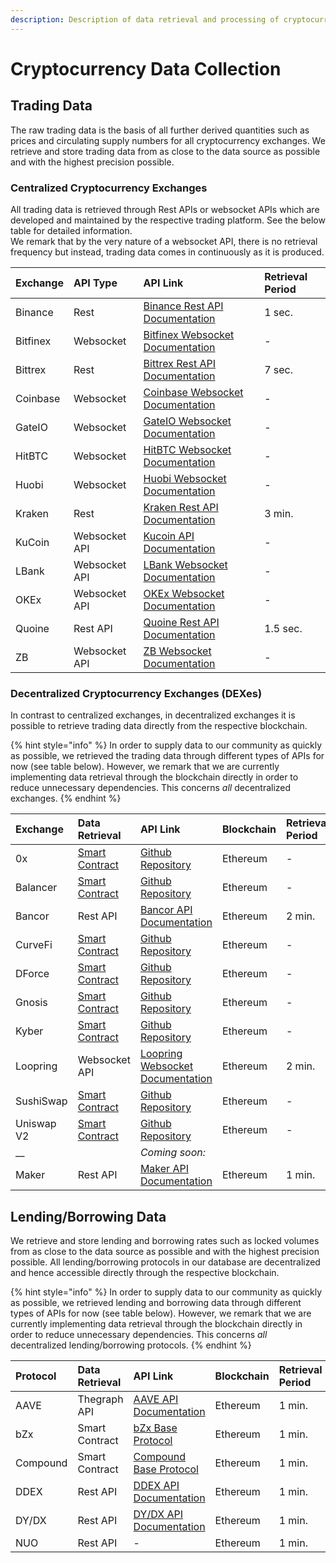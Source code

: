 ```yaml
---
description: Description of data retrieval and processing of cryptocurrency data
---
```


# Cryptocurrency Data Collection

## Trading Data

The raw trading data is the basis of all further derived quantities such as prices and circulating supply numbers for all cryptocurrency exchanges. We retrieve and store trading data from as close to the data source as possible and with the highest precision possible.

### Centralized Cryptocurrency  Exchanges

All trading data is retrieved through Rest APIs or websocket APIs  which are developed and maintained by the respective trading platform. See the below table for detailed information.   
We remark that by the very nature of a websocket API, there is no retrieval frequency but instead, trading data comes in continuously as it is produced.

| Exchange | API Type | API Link | Retrieval Period |
| :--- | :--- | :--- | :--- |
| Binance | Rest | [Binance Rest API Documentation](https://binance-docs.github.io/apidocs/spot/en/#introduction) | 1 sec. |
| Bitfinex | Websocket | [Bitfinex Websocket Documentation](https://docs.bitfinex.com/docs/ws-general) | - |
| Bittrex   | Rest | [Bittrex Rest API Documentation](https://bittrex.github.io/api/v1-1) | 7 sec. |
| Coinbase | Websocket | [Coinbase Websocket Documentation](https://docs.pro.coinbase.com/) | - |
| GateIO | Websocket | [GateIO Websocket Documentation](https://www.gate.io/docs/websocket/index.html) | - |
| HitBTC | Websocket | [HitBTC Websocket Documentation](https://api.hitbtc.com/#socket-api-reference) | - |
| Huobi | Websocket | [Huobi Websocket Documentation](https://huobiapi.github.io/docs/spot/v1/en/#websocket-market-data) | - |
| Kraken | Rest | [Kraken Rest API Documentation](https://www.kraken.com/features/api#public-market-data) | 3 min. |
| KuCoin | Websocket API | [Kucoin API Documentation](https://docs.kucoin.com/#websocket-feed) | - |
| LBank | Websocket API | [LBank Websocket Documentation](https://docs.lbkex.net/en/#websocket-api-market-data) | - |
| OKEx | Websocket API | [OKEx Websocket Documentation](https://www.okex.com/docs/en/#ws_swap-README) | - |
| Quoine | Rest API | [Quoine Rest API Documentation](https://developers.liquid.com/) | 1.5 sec.  |
| ZB | Websocket API | [ZB Websocket Documentation](https://www.zb.com/api#WebSocket%20API) | - |

### Decentralized Cryptocurrency Exchanges \(DEXes\)

In contrast to centralized exchanges, in decentralized exchanges it is possible to retrieve trading data directly from the respective blockchain.

{% hint style="info" %}
 In order to supply data to our community as quickly as possible, we retrieved the trading data through different types of APIs for now \(see table below\). However, we remark that we are currently implementing data retrieval through the blockchain directly in order to reduce unnecessary dependencies. This concerns _all_ decentralized exchanges.
{% endhint %}

| Exchange | Data Retrieval | API Link | Blockchain | Retrieval Period |
| :--- | :--- | :--- | :--- | :--- |
| 0x | [Smart Contract](https://etherscan.io/address/0x61935CbDd02287B511119DDb11Aeb42F1593b7Ef) | [Github Repository](https://github.com/0xProject) | Ethereum | - |
| Balancer | [Smart Contract](https://etherscan.io/address/0x9424B1412450D0f8Fc2255FAf6046b98213B76Bd) | [Github Repository](https://github.com/balancer-labs) | Ethereum  | - |
| Bancor | Rest API | [Bancor API Documentation](https://support.bancor.network/hc/en-us/articles/360002246912-Price-Discovery-value-API) | Ethereum | 2 min. |
| CurveFi | [Smart Contract](https://etherscan.io/address/0x7002B727Ef8F5571Cb5F9D70D13DBEEb4dFAe9d1) | [Github Repository](https://github.com/curvefi/curve-contract) | Ethereum | - |
| DForce | [Smart Contract](https://etherscan.io/address/0x03eF3f37856bD08eb47E2dE7ABc4Ddd2c19B60F2) | [Github Repository](https://github.com/dforce-network) | Ethereum | - |
| Gnosis | [Smart Contract](https://etherscan.io/address/0x6F400810b62df8E13fded51bE75fF5393eaa841F) | [Github Repository](https://github.com/gnosis/dex-contracts) | Ethereum | - |
| Kyber | [Smart Contract](https://etherscan.io/address/0x9AAb3f75489902f3a48495025729a0AF77d4b11e) | [Github Repository](https://github.com/KyberNetwork/smart-contracts) | Ethereum  | - |
| Loopring | Websocket API | [Loopring Websocket Documentation](https://docs.loopring.io/en/websocket/overview.html) | Ethereum | 2 min. |
| SushiSwap | [Smart Contract](https://etherscan.io/address/0xc0aee478e3658e2610c5f7a4a2e1777ce9e4f2ac) | [Github Repository](https://github.com/sushiswap/sushiswap/tree/master/contracts) | Ethereum | - |
| Uniswap V2 | [Smart Contract](https://etherscan.io/address/0x5C69bEe701ef814a2B6a3EDD4B1652CB9cc5aA6f) | [Github Repository](https://github.com/Uniswap/uniswap-v2-core) | Ethereum | - |
| \_\_ |  | _Coming soon:_ |  |  |
| Maker | Rest API | [Maker API Documentation](https://developer.makerdao.com/oasis/api/2/) | Ethereum | 1 min. |

## Lending/Borrowing Data

We retrieve and store lending and borrowing rates such as locked volumes from as close to the data source as possible and with the highest precision possible. All lending/borrowing protocols in our database are decentralized and hence accessible directly through the respective blockchain.

{% hint style="info" %}
 In order to supply data to our community as quickly as possible, we retrieved lending and borrowing data through different types of APIs for now \(see table below\). However, we remark that we are currently implementing data retrieval through the blockchain directly in order to reduce unnecessary dependencies. This concerns _all_ decentralized lending/borrowing protocols.
{% endhint %}

| Protocol | Data Retrieval | API Link | Blockchain | Retrieval Period |
| :--- | :--- | :--- | :--- | :--- |
| AAVE | Thegraph API | [AAVE API Documentation](https://github.com/aave/aave-protocol/tree/master/thegraph) | Ethereum | 1 min. |
| bZx | Smart Contract | [bZx Base Protocol](https://github.com/bZxNetwork/bZx-monorepo/tree/development/packages/contracts/contracts) | Ethereum | 1 min. |
| Compound | Smart Contract | [Compound Base Protocol](https://github.com/diadata-org/diadata/tree/master/internal/pkg/defiscrapers/compound) | Ethereum | 1 min. |
| DDEX | Rest API | [DDEX API Documentation](https://margin-docs.ddex.io/#get-lending-pool-stats) | Ethereum | 1 min. |
| DY/DX | Rest API | [DY/DX API Documentation](https://docs.dydx.exchange/#solo-get-v1-markets) | Ethereum | 1 min. |
| NUO | Rest API | - | Ethereum | 1 min. |

